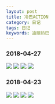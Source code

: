 ```yaml
---
layout: post
title: 冷巴ACTION
category: 日记
tags: 日记
keywords: 迪丽热巴
---
```


### 2018-04-27
<a href="{{site.res_url}}/image/0038.jpg" target="_blank"><img src="{{site.res_url}}/image/0038.jpg"></a>
<a href="{{site.res_url}}/image/0039.jpg" target="_blank"><img src="{{site.res_url}}/image/0039.jpg"></a>
<a href="{{site.res_url}}/image/0040.jpg" target="_blank"><img src="{{site.res_url}}/image/0040.jpg"></a>
<a href="{{site.res_url}}/image/0041.jpg" target="_blank"><img src="{{site.res_url}}/image/0041.jpg"></a>

### 2018-04-23
<a href="{{site.res_url}}/image/0034.jpg" target="_blank"><img src="{{site.res_url}}/image/0034.jpg"></a>
<a href="{{site.res_url}}/image/0035.jpg" target="_blank"><img src="{{site.res_url}}/image/0035.jpg"></a>
<a href="{{site.res_url}}/image/0036.jpg" target="_blank"><img src="{{site.res_url}}/image/0036.jpg"></a>
<a href="{{site.res_url}}/image/0037.jpg" target="_blank"><img src="{{site.res_url}}/image/0037.jpg"></a>
